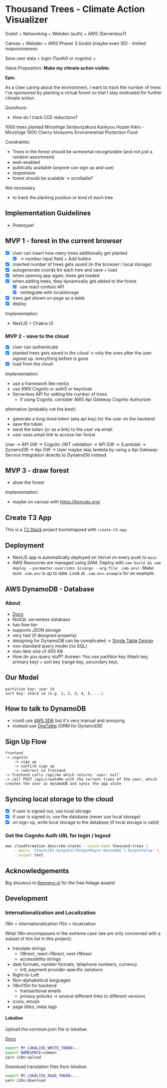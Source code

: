 # Thousand Trees - Climate Action Visualizer

Godot + Networking + Webdev (auth) + AWS (Serverless?)

Canvas + Webdev + AWS
Phaser 3
Godot (maybe even 3D) - limited responsiveness

Save user data + login (?auth0 or cognito) +

Value Proposition:
**Make my climate action visible.**

**Epic**:

As a User caring about the environment,
I want to track the number of trees I've sponsored
by planting a virtual forest
so that I stay motivated for further climate action.

Questions:

- How do I track C02 reductions?

1000 trees planted Miroshige Senbonzakura Kankyou Hozen Kikin - Miroshige 1000 Cherry blossoms Environmental Protection Fund

Constraints:

- Trees in the forest should be somewhat recognizable (and not just a random assortment)
- web-enabled
- publically available (anyone can sign up and use)
- responsive
- forest should be scalable -> scrollable?

Not necessary

- to track the planting position or kind of each tree

## Implementation Guidelines

- Prototype!

## MVP 1 - forest in the current browser

- [x] User can insert how many trees additionally got planted
  - [x] -> number input field + Add button
- [x] inserted number of trees gets saved (in the browser / local storage)
- [x] autogenerate coords for each tree and save + load
- [x] when opening app again, trees get loaded
- [x] when adding trees, they dynamically get added to the forest
  - [x] use react context API
  - [x] reintegrate with localstorage
- [x] trees get shown on page as a table
- [x] deploy

Implementation:

- NextJS + Chakra UI

### MVP 2 - save to the cloud

- [x] User can authenticate
- [x] planted trees gets saved _in the cloud_ -> only the ones after the user signed up. everything before is gone
- [x] load from the cloud

Implementation:

- use a framework like nextjs
- use AWS Cognito or auth0 or keycloak
- Serverless API for setting the number of trees
  - if using Cognito, consider AWS Api Gateway Cognito Authorizer

alternative (probably not the best):

- generate a long-lived token (aka api key) for the user on the backend
- save the token
- send the token (or as a link) to the user via email
- user uses email link to access her forest

User -> API GW -> Cognito JWT validation -> API GW -> (Lambda) -> DynamoDB -> Api GW -> User
maybe skip lambda by using a Api Gateway Service Integration directly to DynamoDb instead

## MVP 3 - draw forest

- _draw_ the forest

Implementation:

- maybe on canvas with <https://konvajs.org/>

## Create T3 App

This is a [T3 Stack](https://create.t3.gg/) project bootstrapped with `create-t3-app`.

## Deployment

- NextJS app is automatically deployed on Vercel on every push to `main`
- AWS Resources are managed using SAM. Deploy with `sam build && sam deploy --parameter-overrides $(xargs --arg-file .sam.env)`. Make sure `.sam.env` is up to date. Look at `.sam.env.example` for an example.

## AWS DynamoDB - Database

### About

- [Docs](https://aws.amazon.com/dynamodb/)
- NoSQL serverless database
- has free tier
- supports JSON storage
- very fast (if designed properly)
- designing for DynamoDB can be complicated -> [Single Table Design](https://www.alexdebrie.com/posts/dynamodb-single-table/)
- non-standard query model (no SQL)
- max item size of 400 KB
- How do you query stuff? Answer: You use partition key (Hash key, primary key) + sort key (range key, secondary key).

## Our Model

```log
partition key: user id
sort key: shard id (e.g. 1, 2, 3, 4, 5, ...)
```

## How to talk to DynamoDB

- could use [AWS SDK](https://docs.aws.amazon.com/sdk-for-javascript/v2/developer-guide/dynamodb-examples.html) but it's very manual and annoying
- instead use [OneTable](https://doc.onetable.io/start/quick-tour/) (ORM for DynamoDB)

## Sign Up Flow

```log
frontend
-> cognito
    -> sign up
    -> confirm sign up
    -> redirect to frontend
-> frontend calls /api/me which returns `user: null`
-> call POST /api/createMe with the current trees of the user, which creates the user in dynamoDB and syncs the app state
```

## Syncing local storage to the cloud

- [x] if user is signed out, use local storage
- [x] if user is signed in, use the database (never use local storage)
- [x] on sign-up, write local storage to the database (if local storage is valid)

### Get the Cognito Auth URL for login / logout

```sh
aws cloudformation describe-stacks --stack-name thousand-trees \
    --query 'Stacks[0].Outputs[?OutputKey==`HostedUi`].OutputValue' \
    --output text
```

## Acknowledgements

Big shoutout to [Kenneys.nl](https://www.kenney.nl/assets/foliage-pack) for the free foliage assets!

## Development

### Internationalization and Localization

i18n = internationalization
l10n = localization

What i18n encompasses in the extreme case (we are only concerned with a subset of this list in this project):

- translate strings
  - i18next, react-i18next, next-i18next
  - accessibility strings
- date formats, number formats, telephone numbers, currency
  - Intl, payment provider-specific solutions
- Right-to-Left
- Non-alphabetical languages
- i18n/l10n for backend
  - transactional emails
  - privacy policies -> several different links to different versions
- icons, emojis
- page titles, meta tags

#### Lokalise

Upload the common.json file to lokalise:

[Docs](https://github.com/lokalise/lokalise-cli-2-go/blob/master/docs/lokalise2_file_upload.md)

```sh
export MY_LOKALISE_WRITE_TOKEN=...
export NAMESPACE=common
yarn i18n:upload
```

Download translation files from lokalise:

```sh
export MY_LOKALISE_READ_TOKEN=...
yarn i18n:download
```
